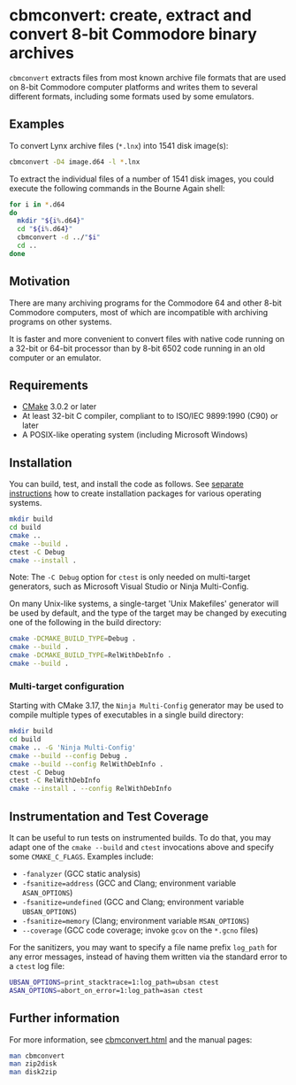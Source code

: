 # cbmconvert: create, extract and convert 8-bit Commodore binary archives

`cbmconvert` extracts files from most known archive file formats that
are used on 8-bit Commodore computer platforms and writes them to
several different formats, including some formats used by some
emulators.

## Examples

To convert Lynx archive files (`*.lnx`) into 1541 disk image(s):
```sh
cbmconvert -D4 image.d64 -l *.lnx
```
To extract the individual files of a number of 1541 disk images, you
could execute the following commands in the Bourne Again shell:
```bash
for i in *.d64
do
  mkdir "${i%.d64}"
  cd "${i%.d64}"
  cbmconvert -d ../"$i"
  cd ..
done
```

## Motivation

There are many archiving programs for the Commodore 64 and other 8-bit
Commodore computers, most of which are incompatible with archiving
programs on other systems.

It is faster and more convenient to convert files with native code
running on a 32-bit or 64-bit processor than by 8-bit 6502 code
running in an old computer or an emulator.

## Requirements

* [CMake](https://cmake.org) 3.0.2 or later
* At least 32-bit C compiler, compliant to to ISO/IEC 9899:1990 (C90) or later
* A POSIX-like operating system (including Microsoft Windows)

## Installation

You can build, test, and install the code as follows.
See [separate instructions](PACKAGING.md) how to create installation
packages for various operating systems.

```sh
mkdir build
cd build
cmake ..
cmake --build .
ctest -C Debug
cmake --install .
```
Note: The `-C Debug` option for `ctest` is only needed on
multi-target generators, such as Microsoft Visual Studio
or Ninja Multi-Config.

On many Unix-like systems, a single-target 'Unix Makefiles' generator
will be used by default, and the type of the target may be changed
by executing one of the following in the build directory:
```sh
cmake -DCMAKE_BUILD_TYPE=Debug .
cmake --build .
cmake -DCMAKE_BUILD_TYPE=RelWithDebInfo .
cmake --build .
```

### Multi-target configuration

Starting with CMake 3.17, the `Ninja Multi-Config` generator may be used
to compile multiple types of executables in a single build directory:

```sh
mkdir build
cd build
cmake .. -G 'Ninja Multi-Config'
cmake --build --config Debug .
cmake --build --config RelWithDebInfo .
ctest -C Debug
ctest -C RelWithDebInfo
cmake --install . --config RelWithDebInfo
```

## Instrumentation and Test Coverage

It can be useful to run tests on instrumented builds. To do that, you
may adapt one of the `cmake --build` and `ctest` invocations above
and specify some `CMAKE_C_FLAGS`. Examples include:
* `-fanalyzer` (GCC static analysis)
* `-fsanitize=address` (GCC and Clang; environment variable `ASAN_OPTIONS`)
* `-fsanitize=undefined` (GCC and Clang; environment variable `UBSAN_OPTIONS`)
* `-fsanitize=memory` (Clang; environment variable `MSAN_OPTIONS`)
* `--coverage` (GCC code coverage; invoke `gcov` on the `*.gcno` files)

For the sanitizers, you may want to specify a file name prefix `log_path`
for any error messages, instead of having them written via the standard error
to a `ctest` log file:
```sh
UBSAN_OPTIONS=print_stacktrace=1:log_path=ubsan ctest
ASAN_OPTIONS=abort_on_error=1:log_path=asan ctest
```

## Further information

For more information, see [cbmconvert.html](cbmconvert.html) and
the manual pages:
```sh
man cbmconvert
man zip2disk
man disk2zip
```
